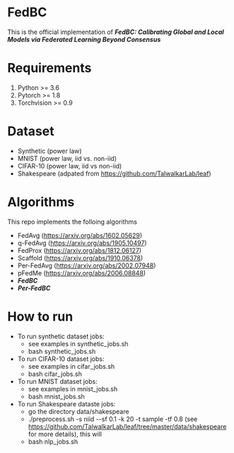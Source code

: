 # FedBC

This is the official implementation of **_FedBC: Calibrating Global and Local Models via
Federated Learning Beyond Consensus_**

# Requirements
1. Python >= 3.6
2. Pytorch >= 1.8
3. Torchvision >= 0.9

# Dataset
- Synthetic (power law)
- MNIST (power law, iid vs. non-iid)
- CIFAR-10 (power law, iid vs non-iid)
- Shakespeare (adpated from https://github.com/TalwalkarLab/leaf)

# Algorithms 
This repo implements the folloing algorithms
- FedAvg (https://arxiv.org/abs/1602.05629)
- q-FedAvg (https://arxiv.org/abs/1905.10497)
- FedProx (https://arxiv.org/abs/1812.06127)
- Scaffold (https://arxiv.org/abs/1910.06378)
- Per-FedAvg (https://arxiv.org/abs/2002.07948)
- pFedMe (https://arxiv.org/abs/2006.08848)
- **_FedBC_**
- **_Per-FedBC_**

# How to run
- To run synthetic dataset jobs:
  - see examples in synthetic_jobs.sh 
  - bash synthetic_jobs.sh
- To run CIFAR-10 dataset jobs:
  - see examples in cifar_jobs.sh
  - bash cifar_jobs.sh
- To run MNIST dataset jobs:
  - see examples in mnist_jobs.sh
  - bash mnist_jobs.sh
- To run Shakespeare dataste jobs:
  - go the directory data/shakespeare
  - ./preprocess.sh -s niid --sf 0.1 -k 20 -t sample -tf 0.8 (see https://github.com/TalwalkarLab/leaf/tree/master/data/shakespeare for more details), this     will
  - bash nlp_jobs.sh
